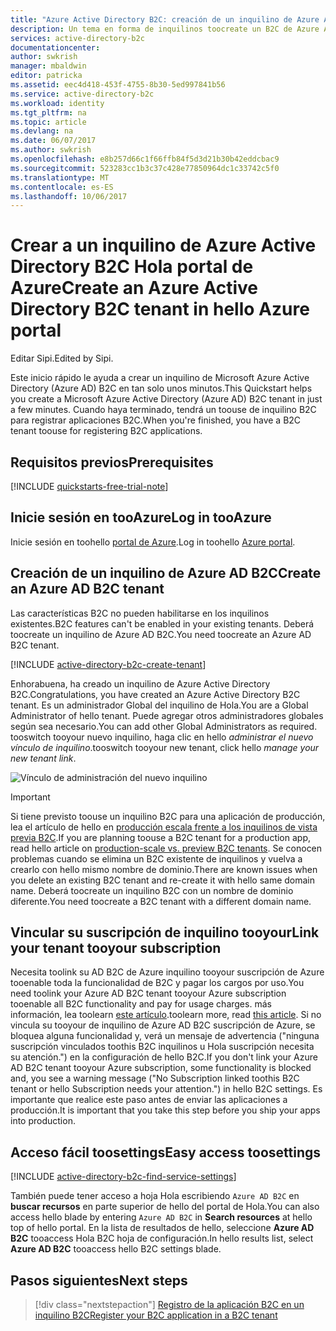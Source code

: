 ```yaml
---
title: "Azure Active Directory B2C: creación de un inquilino de Azure Active Directory B2C | Microsoft Docs"
description: Un tema en forma de inquilinos toocreate un B2C de Azure Active Directory
services: active-directory-b2c
documentationcenter: 
author: swkrish
manager: mbaldwin
editor: patricka
ms.assetid: eec4d418-453f-4755-8b30-5ed997841b56
ms.service: active-directory-b2c
ms.workload: identity
ms.tgt_pltfrm: na
ms.topic: article
ms.devlang: na
ms.date: 06/07/2017
ms.author: swkrish
ms.openlocfilehash: e8b257d66c1f66ffb84f5d3d21b30b42eddcbac9
ms.sourcegitcommit: 523283cc1b3c37c428e77850964dc1c33742c5f0
ms.translationtype: MT
ms.contentlocale: es-ES
ms.lasthandoff: 10/06/2017
---
```

# <a name="create-an-azure-active-directory-b2c-tenant-in-hello-azure-portal"></a><span data-ttu-id="aca73-103">Crear a un inquilino de Azure Active Directory B2C Hola portal de Azure</span><span class="sxs-lookup"><span data-stu-id="aca73-103">Create an Azure Active Directory B2C tenant in hello Azure portal</span></span>

<span data-ttu-id="aca73-104">Editar Sipi.</span><span class="sxs-lookup"><span data-stu-id="aca73-104">Edited by Sipi.</span></span>

<span data-ttu-id="aca73-105">Este inicio rápido le ayuda a crear un inquilino de Microsoft Azure Active Directory (Azure AD) B2C en tan solo unos minutos.</span><span class="sxs-lookup"><span data-stu-id="aca73-105">This Quickstart helps you create a Microsoft Azure Active Directory (Azure AD) B2C tenant in just a few minutes.</span></span> <span data-ttu-id="aca73-106">Cuando haya terminado, tendrá un toouse de inquilino B2C para registrar aplicaciones B2C.</span><span class="sxs-lookup"><span data-stu-id="aca73-106">When you're finished, you have a B2C tenant toouse for registering B2C applications.</span></span>

## <a name="prerequisites"></a><span data-ttu-id="aca73-107">Requisitos previos</span><span class="sxs-lookup"><span data-stu-id="aca73-107">Prerequisites</span></span>

[!INCLUDE [quickstarts-free-trial-note](../../includes/quickstarts-free-trial-note.md)]

##  <a name="log-in-tooazure"></a><span data-ttu-id="aca73-108">Inicie sesión en tooAzure</span><span class="sxs-lookup"><span data-stu-id="aca73-108">Log in tooAzure</span></span>

<span data-ttu-id="aca73-109">Inicie sesión en toohello [portal de Azure](https://portal.azure.com/).</span><span class="sxs-lookup"><span data-stu-id="aca73-109">Log in toohello [Azure portal](https://portal.azure.com/).</span></span>

## <a name="create-an-azure-ad-b2c-tenant"></a><span data-ttu-id="aca73-110">Creación de un inquilino de Azure AD B2C</span><span class="sxs-lookup"><span data-stu-id="aca73-110">Create an Azure AD B2C tenant</span></span>

<span data-ttu-id="aca73-111">Las características B2C no pueden habilitarse en los inquilinos existentes.</span><span class="sxs-lookup"><span data-stu-id="aca73-111">B2C features can't be enabled in your existing tenants.</span></span> <span data-ttu-id="aca73-112">Deberá toocreate un inquilino de Azure AD B2C.</span><span class="sxs-lookup"><span data-stu-id="aca73-112">You need toocreate an Azure AD B2C tenant.</span></span>

[!INCLUDE [active-directory-b2c-create-tenant](../../includes/active-directory-b2c-create-tenant.md)]

<span data-ttu-id="aca73-113">Enhorabuena, ha creado un inquilino de Azure Active Directory B2C.</span><span class="sxs-lookup"><span data-stu-id="aca73-113">Congratulations, you have created an Azure Active Directory B2C tenant.</span></span> <span data-ttu-id="aca73-114">Es un administrador Global del inquilino de Hola.</span><span class="sxs-lookup"><span data-stu-id="aca73-114">You are a Global Administrator of hello tenant.</span></span> <span data-ttu-id="aca73-115">Puede agregar otros administradores globales según sea necesario.</span><span class="sxs-lookup"><span data-stu-id="aca73-115">You can add other Global Administrators as required.</span></span> <span data-ttu-id="aca73-116">tooswitch tooyour nuevo inquilino, haga clic en hello *administrar el nuevo vínculo de inquilino*.</span><span class="sxs-lookup"><span data-stu-id="aca73-116">tooswitch tooyour new tenant, click hello *manage your new tenant link*.</span></span>

![Vínculo de administración del nuevo inquilino](./media/active-directory-b2c-get-started/manage-new-b2c-tenant-link.png)

> [!IMPORTANT]
> <span data-ttu-id="aca73-118">Si tiene previsto toouse un inquilino B2C para una aplicación de producción, lea el artículo de hello en [producción escala frente a los inquilinos de vista previa B2C](active-directory-b2c-reference-tenant-type.md).</span><span class="sxs-lookup"><span data-stu-id="aca73-118">If you are planning toouse a B2C tenant for a production app, read hello article on [production-scale vs. preview B2C tenants](active-directory-b2c-reference-tenant-type.md).</span></span> <span data-ttu-id="aca73-119">Se conocen problemas cuando se elimina un B2C existente de inquilinos y vuelva a crearlo con hello mismo nombre de dominio.</span><span class="sxs-lookup"><span data-stu-id="aca73-119">There are known issues when you delete an existing B2C tenant and re-create it with hello same domain name.</span></span> <span data-ttu-id="aca73-120">Deberá toocreate un inquilino B2C con un nombre de dominio diferente.</span><span class="sxs-lookup"><span data-stu-id="aca73-120">You need toocreate a B2C tenant with a different domain name.</span></span>
>
>

## <a name="link-your-tenant-tooyour-subscription"></a><span data-ttu-id="aca73-121">Vincular su suscripción de inquilino tooyour</span><span class="sxs-lookup"><span data-stu-id="aca73-121">Link your tenant tooyour subscription</span></span>

<span data-ttu-id="aca73-122">Necesita toolink su AD B2C de Azure inquilino tooyour suscripción de Azure tooenable toda la funcionalidad de B2C y pagar los cargos por uso.</span><span class="sxs-lookup"><span data-stu-id="aca73-122">You need toolink your Azure AD B2C tenant tooyour Azure subscription tooenable all B2C functionality and pay for usage charges.</span></span> <span data-ttu-id="aca73-123">más información, lea toolearn [este artículo](active-directory-b2c-how-to-enable-billing.md).</span><span class="sxs-lookup"><span data-stu-id="aca73-123">toolearn more, read [this article](active-directory-b2c-how-to-enable-billing.md).</span></span> <span data-ttu-id="aca73-124">Si no vincula su tooyour de inquilino de Azure AD B2C suscripción de Azure, se bloquea alguna funcionalidad y, verá un mensaje de advertencia ("ninguna suscripción vinculados toothis B2C inquilinos u Hola suscripción necesita su atención.") en la configuración de hello B2C.</span><span class="sxs-lookup"><span data-stu-id="aca73-124">If you don't link your Azure AD B2C tenant tooyour Azure subscription, some functionality is blocked and, you see a warning message ("No Subscription linked toothis B2C tenant or hello Subscription needs your attention.") in hello B2C settings.</span></span> <span data-ttu-id="aca73-125">Es importante que realice este paso antes de enviar las aplicaciones a producción.</span><span class="sxs-lookup"><span data-stu-id="aca73-125">It is important that you take this step before you ship your apps into production.</span></span>

## <a name="easy-access-toosettings"></a><span data-ttu-id="aca73-126">Acceso fácil toosettings</span><span class="sxs-lookup"><span data-stu-id="aca73-126">Easy access toosettings</span></span>

[!INCLUDE [active-directory-b2c-find-service-settings](../../includes/active-directory-b2c-find-service-settings.md)]

<span data-ttu-id="aca73-127">También puede tener acceso a hoja Hola escribiendo `Azure AD B2C` en **buscar recursos** en parte superior de hello del portal de Hola.</span><span class="sxs-lookup"><span data-stu-id="aca73-127">You can also access hello blade by entering `Azure AD B2C` in **Search resources** at hello top of hello portal.</span></span> <span data-ttu-id="aca73-128">En la lista de resultados de hello, seleccione **Azure AD B2C** tooaccess Hola B2C hoja de configuración.</span><span class="sxs-lookup"><span data-stu-id="aca73-128">In hello results list, select **Azure AD B2C** tooaccess hello B2C settings blade.</span></span>

## <a name="next-steps"></a><span data-ttu-id="aca73-129">Pasos siguientes</span><span class="sxs-lookup"><span data-stu-id="aca73-129">Next steps</span></span>

> [!div class="nextstepaction"]
> [<span data-ttu-id="aca73-130">Registro de la aplicación B2C en un inquilino B2C</span><span class="sxs-lookup"><span data-stu-id="aca73-130">Register your B2C application in a B2C tenant</span></span>](active-directory-b2c-app-registration.md)
